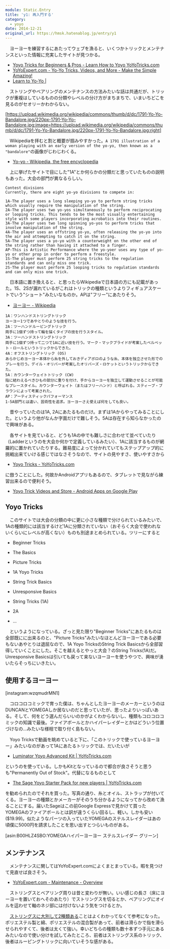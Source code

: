 ```yaml
---
module: Static.Entry
title: 'y1: 再入門する'
category:
  - yoyo
date: 2014-12-21
original_url: https://hmsk.hatenablog.jp/entry/y1
---
```


　ヨーヨーを練習するにあたってウェブを漁ると、いくつかトリックとメンテナンスといった情報に充実したサイトが見つかる。

- [Yoyo Tricks for Beginners & Pros - Learn How to Yoyo YoYoTricks.com](http://yoyotricks.com/)
- [YoYoExpert.com - Yo-Yo Tricks, Videos, and More - Make the Simple Amazing!](http://yoyoexpert.com/)
- [Learn to Yo-Yo |](http://www.yoyoskills.com/?cat=1)

　ストリングやベアリングのメンテナンスの方法みたいな話は共通だが、トリックが重複はしているものの分類やレベルの分け方がまちまちで、いまいちどこを見るのがセオリーかわからない。

<!-- more -->

[https://upload.wikimedia.org/wikipedia/commons/thumb/d/dc/1791-Yo-Yo-Bandalore.jpg/220px-1791-Yo-Yo-Bandalore.jpg:image=https://upload.wikimedia.org/wikipedia/commons/thumb/d/dc/1791-Yo-Yo-Bandalore.jpg/220px-1791-Yo-Yo-Bandalore.jpg:right]

　Wikipediaを拝むと割と概要が掴みやすかった。`A 1791 illustration of a woman playing with an early version of the yo-yo, then known as a "bandalore"`の画像がじわじわくる。

- [Yo-yo - Wikipedia, the free encyclopedia](https://en.wikipedia.org/wiki/Yo-yo)

　上に挙げたサイトで目にした"1A"とか何らかの分類だと思っていたものの説明もあった。大会の部門が異なるらしい。

```
Contest divisions
Currently, there are eight yo-yo divisions to compete in:

1A-The player uses a long sleeping yo-yo to perform string tricks which usually require the manipulation of the string.
2A-The player uses two yo-yos simultaneously to perform reciprocating or looping tricks. This tends to be the most visually entertaining style with some players incorporating acrobatics into their routines.
3A-The player uses two long spinning yo-yos to perform tricks that involve manipulation of the string.
4A-The player uses an offstring yo-yo, often releasing the yo-yo into the air and attempting to catch it on the string.
5A-The player uses a yo-yo with a counterweight on the other end of the string rather than having it attached to a finger.
AP-This is Artistic Performance where the yo-yoer uses any type of yo-yo or other prop in order to perform a freestyle.
1S-The player must perform 25 string tricks to the regulation standards and can only miss one trick.
2S-The player must perform 25 looping tricks to regulation standards and can only miss one trick.
```


　日本語に置き換えると、と思ったらWikipediaで日本語の方にも記載があった。1S、2Sが漏れているがこれはトリックの種類というよりフィギュアスケートでいう"ショート"みたいなものか。APは"フリー"にあたりそう。

- [ヨーヨー - Wikipedia](https://ja.wikipedia.org/wiki/%E3%83%A8%E3%83%BC%E3%83%A8%E3%83%BC)

```
1A：ワンハンドストリングトリック
ヨーヨー1つであやとりのような技を行う。
2A：ツーハンドルーピングトリック
両手に1個ずつ持って輪を描くタイプの技を行うスタイル。
3A：ツーハンドストリングトリック
両手に1個ずつ持って二つで1Aに近い技を行う。マーク・マックブライドが考案したベルベット・ロールというトリックからできた。
4A：オフストリングトリック (OS)
あらかじめヨーヨー本体から糸を外しておきディアボロのような糸、本体を独立させた形でのプレーを行う。デイル・オリバーが考案したオリバーズ・ロケットというトリックからできた。
5A：カウンターウェイトトリック (CW)
指に結わえるべきひもの部分に重りを付け、手からヨーヨーを独立して運動させることが可能なプレースタイル。カウンターウェイト（またはフリーハンド）と呼ばれる。スティーブ・ブラウンによって考案された。
AP：アーティスティックパフォーマンス
1-5A部門とは違い、芸術性を追求。ヨーヨーさえ使えば何をしても良い。
```

　昔やっていたのは1A, 2Aにあたるものだけ。まずは1Aからやってみることにした。というより他がなんか字面だけで難しそう。5Aは存在すら知らなかったので興味がある。

　各サイトを見ていると、どうも1Aの中でも難しさに合わせて並べていたり（Ladderというのを大会か何かで定義しているみたい）、1Aに該当するものが網羅的に置かれていたりする。難易度によって分かれていてもステップアップ的に挑戦出来ていける感じではなさそうなので、サイトの見やすさ、使いやすさから

- [Yoyo Tricks - YoYoTricks.com](http://yoyotricks.com/yoyo-tricks/)

に倣うことにした。何故かAndroidアプリもあるので、タブレットで見ながら練習出来るので便利そう。

- [Yoyo Trick Videos and Store - Android Apps on Google Play](https://play.google.com/store/apps/details?id=com.archaicsoftware.yotricks)

## Yoyo Tricks

　このサイトでは大会の分類の中に更に小さな種類で分けられているみたいで、1Aの種類的には該当するけど1Aに分類されていない（おそらく大会で使われないくらいにレベルが高くない）ものも別途まとめられている。ツリーにすると

- Beginner Tricks
 - The Basics
 - Picture Tricks

- 1A Yoyo Tricks
 - String Trick Basics
 - Unresponsive Basics
 - String Tricks (1A)

- 2A
 - ...

　というようになっている。ざっと見た限り"Beginner Tricks"にあたるものは全部既にに出来るのと、"Picture Tricks"みたいなほとんどヨーヨーである必要もないあやとりは退屈なので、1A Yoyo TricksのString Trick Basicsから全部習得していくことにした。そこを越えるとやっと大会？のString Tricks(1A)だ。Unresponsive Basicsは引いても戻って来ないヨーヨーを使うやつで、興味が湧いたらそっちにいきたい。

## 使用するヨーヨー

[instagram:wzqmudrMN1]

　コロコロコミックで育った僕は、ちゃんとしたヨーヨーのメーカーというのはDUNCANとYOMEGAしか居ないのだと思っていたが、思ったよりいっぱいある。そして、何をどう選んだらいいのかがよくわからないし、種類もコロコロコミックの知識で最後。ファイアボールとかハイパーレイダーとかはどういう位置づけなの...みたいな様相で取り付く島もない。

　Yoyo Tricksで動画を眺めていると下に、「このトリックで使っているヨーヨー」みたいなのがあって1Aにあたるトリックでは、だいたいが

- [Luminator Yoyo Advanced Kit | YoYoTricks.com](http://yoyotricks.com/yoyo-store/zzzhidden/luminator-yoyo-advanced-kit/)

というのを使っている。しかもKitとなっているので都合が良さそうと思うも"Permanently Out of Stock"。代替になるものとして

- [The Sage Yoyo Starter Pack for new players | YoYoTricks.com](http://yoyotricks.com/yoyo-store/yotricks/the-sage-yoyo-starter-pack/)

を勧められたのでそれを買った。写真の通り、糸とオイル、ストラップが付いてくる。ヨーヨーの種類とかメーカーがそのうち分かるようになってから改めて漁ることにする。届いたSageはこの前Google Expressで見かけて買ったYOMEGAのファイアボールとは訳が違うくらい回るし、軽い。しかも安い($19.99)。似たようなパーツの入っていたYOMEGAのステルスレイダーはあの頃僕に5000円を請求したことを思い出すとつらいものがある。

[asin:B00HLZ4SBO:YOMEGAハイパーヨーヨー ステルスレイダー グリーン]

## メンテナンス

　メンテナンスに関してはYoYoExpert.comによくまとまっている。暇を見つけて見直せば良さそう。

- [YoYoExpert.com - Maintenance - Overview](http://yoyoexpert.com/learn/400-maintenance-overview.html)

　ストリングスとベアリング周りは昔と変わりが無い。いい感じの長さ（床にヨーヨーを置いておへそのあたり）でストリングスを切るとか、ベアリングにオイルを這わせて軸のネジ部には付けないよう気をつけるとか。

　[ストリングスに大別して2種類ある](http://yoyoexpert.com/learn/412-maintenance-yo-yo-string.html)ことはよくわかってなくて参考になった。ポリエステル製と綿、ポリエステルの混合製があって、前者は滑らかで指を滑らせられやすくて、後者は太くて強い。幸いどちらの種類も数十本ずつ手元にあるみたいなので使い分けを試してみたところ、前者はストリングス系のトリック、後者はルーピングトリックに向いていそうな感がある。
